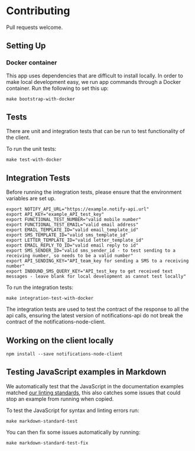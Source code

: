 # Contributing

Pull requests welcome.

## Setting Up

### Docker container

This app uses dependencies that are difficult to install locally. In order to make local development easy, we run app commands through a Docker container. Run the following to set this up:

```shell
make bootstrap-with-docker
```

## Tests

There are unit and integration tests that can be run to test functionality of the client.

To run the unit tests:

```
make test-with-docker
```

## Integration Tests

Before running the integration tests, please ensure that the environment variables are set up.

```
export NOTIFY_API_URL="https://example.notify-api.url"
export API_KEY="example_API_test_key"
export FUNCTIONAL_TEST_NUMBER="valid mobile number"
export FUNCTIONAL_TEST_EMAIL="valid email address"
export EMAIL_TEMPLATE_ID="valid email_template_id"
export SMS_TEMPLATE_ID="valid sms_template_id"
export LETTER_TEMPLATE_ID="valid letter_template_id"
export EMAIL_REPLY_TO_ID="valid email reply to id"
export SMS_SENDER_ID="valid sms_sender_id - to test sending to a receiving number, so needs to be a valid number"
export API_SENDING_KEY="API_team_key for sending a SMS to a receiving number"
export INBOUND_SMS_QUERY_KEY="API_test_key to get received text messages - leave blank for local development as cannot test locally"
```

To run the integration tests:

```
make integration-test-with-docker
```

The integration tests are used to test the contract of the response to all the api calls, ensuring the latest version of notifications-api do not break the contract of the notifications-node-client.

## Working on the client locally

`npm install --save notifications-node-client`

## Testing JavaScript examples in Markdown

We automatically test that the JavaScript in the documentation examples matched [our linting standards](https://gds-way.cloudapps.digital/manuals/programming-languages/nodejs/#source-formatting-and-linting),
this also catches some issues that could stop an example from running when copied.

To test the JavaScript for syntax and linting errors run:

`make markdown-standard-test`

You can then fix some issues automatically by running:

`make markdown-standard-test-fix`
